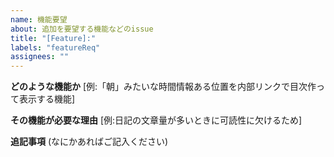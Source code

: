 ```yaml
---
name: 機能要望
about: 追加を要望する機能などのissue
title: "[Feature]:"
labels: "featureReq"
assignees: ""
---
```


**どのような機能か**
[例:「朝」みたいな時間情報ある位置を内部リンクで目次作って表示する機能]

**その機能が必要な理由**
[例:日記の文章量が多いときに可読性に欠けるため]

**追記事項**
(なにかあればご記入ください)
